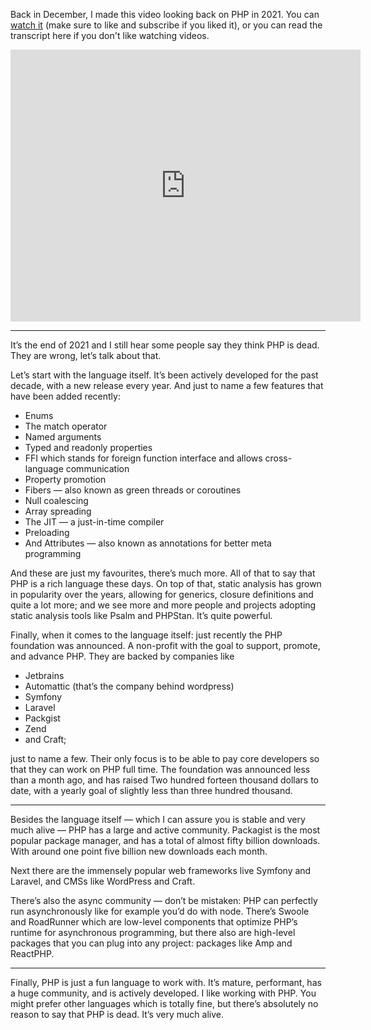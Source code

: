 Back in December, I made this video looking back on PHP in 2021. You can [watch it](https://www.youtube.com/watch?v=W3p8BGeiTwQ) (make sure to like and subscribe if you liked it), or you can read the transcript here if you don't like watching videos.

<iframe width="560" height="435" src="https://www.youtube.com/embed/W3p8BGeiTwQ" title="YouTube video player" frameborder="0" allow="accelerometer; autoplay; clipboard-write; encrypted-media; gyroscope; picture-in-picture" allowfullscreen></iframe>

---

It’s the end of 2021 and I still hear some people say they think PHP is dead. They are wrong, let’s talk about that.

Let’s start with the language itself. It’s been actively developed for the past decade, with a new release every year. And just to name a few features that have been added recently:

- Enums
- The match operator
- Named arguments
- Typed and readonly properties
- FFI which stands for foreign function interface and allows cross-language communication
- Property promotion
- Fibers — also known as green threads or coroutines
- Null coalescing
- Array spreading
- The JIT — a just-in-time compiler
- Preloading
- And Attributes — also known as annotations for better meta programming

And these are just my favourites, there’s much more. All of that to say that PHP is a rich language these days.
On top of that, static analysis has grown in popularity over the years, allowing for generics, closure definitions and quite a lot more;
and we see more and more people and projects adopting static analysis tools like Psalm and PHPStan. It’s quite powerful.

Finally, when it comes to the language itself: just recently the PHP foundation was announced. A non-profit with the goal to support, promote, and advance PHP. They are backed by companies like 

- Jetbrains
- Automattic (that’s the company behind wordpress)
- Symfony
- Laravel
- Packgist
- Zend 
- and Craft;

just to name a few. Their only focus is to be able to pay core developers so that they can work on PHP full time.
The foundation was announced less than a month ago, and has raised
Two hundred forteen thousand dollars to date, with a yearly goal of slightly less than three hundred thousand.

---

Besides the language itself — which I can assure you is stable and very much alive — PHP has a large and active community.
Packagist is the most popular package manager, and has a total of almost fifty billion downloads. With around one point five billion new downloads each month.

Next there are the immensely popular web frameworks live Symfony and Laravel, and CMSs like WordPress and Craft.

There’s also the async community — don’t be mistaken: PHP can perfectly run asynchronously like for example you’d do with node. There’s Swoole and RoadRunner which are low-level components that optimize PHP’s runtime for asynchronous programming,
but there also are high-level packages that you can plug  into any project: packages like Amp and ReactPHP.

---

Finally, PHP is just a fun language to work with. It’s mature, performant, has a huge community, and is actively developed. I like working with PHP. You might prefer other languages which is totally fine, but there’s absolutely no reason to say that PHP is dead. It’s very much alive.
